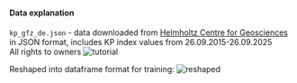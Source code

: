 
#### Data explanation
```kp_gfz_de.json``` - data downloaded from  <a href="https://kp.gfz.de/en/data">Helmholtz Centre for Geosciences</a> in JSON format, includes KP index values from 26.09.2015-26.09.2025 \
All rights to owners
![tutorial](/others/tutorial.png)

Reshaped into dataframe format for training:
![reshaped](/others/reshaped_data.png)
